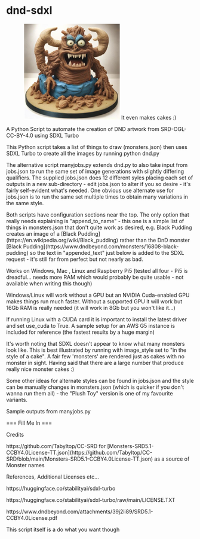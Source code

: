 # dnd-sdxl
<p align="center">
	<img src="images\roper.jpg" alt="roper" style="zoom:50%;" />
    It even makes cakes :)
</p>

<p>
A Python Script to automate the creation of DND artwork from SRD-OGL-CC-BY-4.0 using SDXL Turbo
</p>
<p>
This Python script takes a list of things to draw (monsters.json) then uses SDXL Turbo to create all the images by running python dnd.py
</p>
<p>
The alternative script manyjobs.py extends dnd.py to also take input from jobs.json to run the same set of image generations with slightly differing qualifiers. The supplied jobs.json does 12 different syles placing each set of outputs in a new sub-directory - edit jobs.json to alter if you so desire - it's fairly self-evident what's needed. One obvious use alternate use for jobs.json is to run the same set multiple times to obtain many variations in the same style.
</p>
<p>
Both scripts have configuration sections near the top. The only option that really needs explaining is "append_to_name" - this one is a simple list of things in monsters.json that don't quite work as desired, e.g. Black Pudding creates an image of a [Black Pudding](https://en.wikipedia.org/wiki/Black_pudding) rather than the DnD monster [Black Pudding](https://www.dndbeyond.com/monsters/16808-black-pudding) so the text in "appended_text" just below is added to the SDXL request - it's still far from perfect but not nearly as bad.
</p>
<p>
Works on Windows, Mac , Linux and Raspberry Pi5 (tested all four - Pi5 is dreadful... needs more RAM which would probably be quite usable - not available when writing this though)
</p>
<p>
Windows/Linux will work without a GPU but an NVIDIA Cuda-enabled GPU makes things run much faster. Without a supported GPU it will work but 16Gb RAM is really needed (it will work in 8Gb but you won't like it...)
</p>
<p>
If running Linux with a CUDA card it is important to install the latest driver and set use_cuda to True. A sample setup for an AWS G5 instance is included for reference (the fastest results by a huge margin)
</p>
<p>
It's worth noting that SDXL doesn't appear to know what many monsters look like. This is best illustrated by running with image_style set to "in the style of a cake". A fair few 'monsters' are rendered just as cakes with no monster in sight. Having said that there are a large number that produce really nice monster cakes :)
</p>
<p>
Some other ideas for alternate styles can be found in jobs.json and the style can be manually changes in monsters.json (which is quicker if you don't wanna run them all) - the "Plush Toy" version is one of my favourite variants.
</p>
<p>
Sample outputs from manyjobs.py
</p>
<p>
=== Fill Me In ===
</p>
<p>
Credits
</p>
<p>
https://github.com/Tabyltop/CC-SRD for [Monsters-SRD5.1-CCBY4.0License-TT.json](https://github.com/Tabyltop/CC-SRD/blob/main/Monsters-SRD5.1-CCBY4.0License-TT.json) as a source of Monster names
</p>
<p>
References, Additional Licenses etc...
</p>
<p>
https://huggingface.co/stabilityai/sdxl-turbo
</p>
<p>
https://huggingface.co/stabilityai/sdxl-turbo/raw/main/LICENSE.TXT
</p>
<p>
https://www.dndbeyond.com/attachments/39j2li89/SRD5.1-CCBY4.0License.pdf
</p>
<p>
This script itself is a do what you want though
</p>

